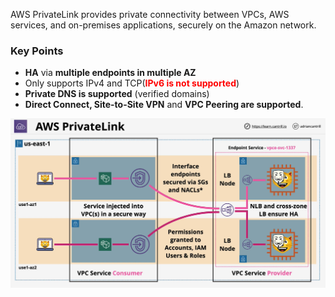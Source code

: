 AWS PrivateLink provides private connectivity between VPCs, AWS services, and on-premises applications, securely on the Amazon network.

### Key Points

- **HA** via **multiple endpoints in multiple AZ**
- Only supports IPv4 and TCP(<span style="color:red;font-weight:bold">IPv6 is not supported</span>)
- **Private DNS is supported** (verified domains)
- **Direct Connect, Site-to-Site VPN** and **VPC Peering are supported**. 


![private-link](private-link.png)

